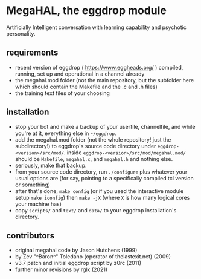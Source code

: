 # MegaHAL, the eggdrop module

Artificially Intelligent conversation with learning capability and
psychotic personality.

## requirements
 - recent version of eggdrop ( https://www.eggheads.org/ ) compiled, running, set up and operational in a channel already
 - the megahal.mod folder (not the main repository, but the subfolder here which should contain the Makefile and the .c and .h files)
 - the training text files of your choosing

## installation
 - stop your bot and make a backup of your userfile, channelfile, and while you're at it, everything else in `~/eggdrop`.
 - add the megahal.mod folder (not the whole repository! just the subdirectory!) to eggdrop's source code directory under `eggdrop-<version>/src/mod/`. inside `eggdrop-<version>/src/mod/megahal.mod/` should be `Makefile`, `megahal.c`, and `megahal.h` and nothing else.
 - seriously, make that backup.
 - from your source code directory, run `./configure` plus whatever your usual options are (for say, pointing to a specifically compiled tcl version or something)
 - after that's done, `make config` (or if you used the interactive module setup `make iconfig`) then `make -jX` (where `X` is how many logical cores your machine has)
 - copy `scripts/` and `text/` and `data/` to your eggdrop installation's directory.


## contributors
- original megahal code by Jason Hutchens (1999)
- by Zev "^Baron^" Toledano (operator of thelastexit.net) (2009)
- v3.7 patch and initial eggdrop script by z0rc (2011)
- further minor revisions by rglx (2021)
